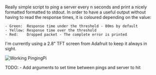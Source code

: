 Really simple script to ping a server every n seconds and print a nicely formatted formatted to stdout. In order to have a useful output without having to read the response times, it is coloured depending on the value:

    - Green:  Response time under the threshold - 80ms by default
    - Yellow: Response time over the threshold
    - Red:    Dropped packet - The complete error is printed

I'm currently using a 2.8" TFT screen from Adafruit to keep it always in sight.

![Working PingingPi](http://i.imgur.com/XdKprKY.jpg)

TODO:
    - Add arguments to set time between pings and server to hit
